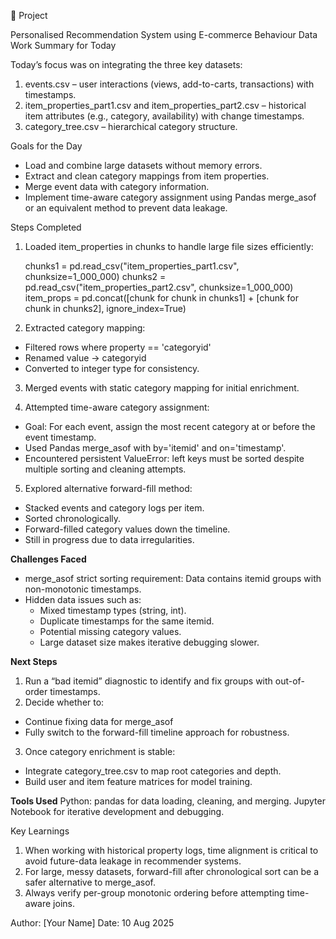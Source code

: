 📌 Project

Personalised Recommendation System using E-commerce Behaviour Data
Work Summary for Today

Today’s focus was on integrating the three key datasets:
1. events.csv – user interactions (views, add-to-carts, transactions) with timestamps.
2. item_properties_part1.csv and item_properties_part2.csv – historical item attributes (e.g., category, availability) with change timestamps.
3. category_tree.csv – hierarchical category structure.

Goals for the Day
- Load and combine large datasets without memory errors.
- Extract and clean category mappings from item properties.
- Merge event data with category information.
- Implement time-aware category assignment using Pandas merge_asof or an equivalent method to prevent data leakage.

Steps Completed

1. Loaded item_properties in chunks to handle large file sizes efficiently:

    chunks1 = pd.read_csv("item_properties_part1.csv", chunksize=1_000_000)
    chunks2 = pd.read_csv("item_properties_part2.csv", chunksize=1_000_000)
    item_props = pd.concat([chunk for chunk in chunks1] + [chunk for chunk in chunks2], ignore_index=True)

2. Extracted category mapping:
- Filtered rows where property == 'categoryid'
- Renamed value → categoryid
- Converted to integer type for consistency.

3. Merged events with static category mapping for initial enrichment.
   
4. Attempted time-aware category assignment:
- Goal: For each event, assign the most recent category at or before the event timestamp.
- Used Pandas merge_asof with by='itemid' and on='timestamp'.
- Encountered persistent ValueError: left keys must be sorted despite multiple sorting and cleaning attempts.

5. Explored alternative forward-fill method:
- Stacked events and category logs per item.
- Sorted chronologically.
- Forward-filled category values down the timeline.
- Still in progress due to data irregularities.

**Challenges Faced**
- merge_asof strict sorting requirement: Data contains itemid groups with non-monotonic timestamps.
- Hidden data issues such as:
  - Mixed timestamp types (string, int).
  - Duplicate timestamps for the same itemid.
  - Potential missing category values.
  - Large dataset size makes iterative debugging slower.

**Next Steps**

1. Run a “bad itemid” diagnostic to identify and fix groups with out-of-order timestamps.
2. Decide whether to:
- Continue fixing data for merge_asof
- Fully switch to the forward-fill timeline approach for robustness.
3. Once category enrichment is stable:
- Integrate category_tree.csv to map root categories and depth.
- Build user and item feature matrices for model training.

**Tools Used**
Python: pandas for data loading, cleaning, and merging.
Jupyter Notebook for iterative development and debugging.

Key Learnings
1. When working with historical property logs, time alignment is critical to avoid future-data leakage in recommender systems.
2. For large, messy datasets, forward-fill after chronological sort can be a safer alternative to merge_asof.
3. Always verify per-group monotonic ordering before attempting time-aware joins.

Author: [Your Name]
Date: 10 Aug 2025

